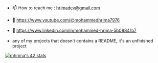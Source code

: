 - 📫 How to reach me : hrimadev@gmail.com <br /> <br />
- :red_circle: https://www.youtube.com/@mohammedhrima7976 <br /> <br />
- :briefcase: https://www.linkedin.com/in/mohammed-hrima-5b08841b7 <br /> <br />
- any of my projects that doesn't contains a README, it's an unfinished project

[![mhrima's 42 stats](https://badge.mediaplus.ma/greenbinary/mhrima)](https://github.com/oakoudad/badge42)
